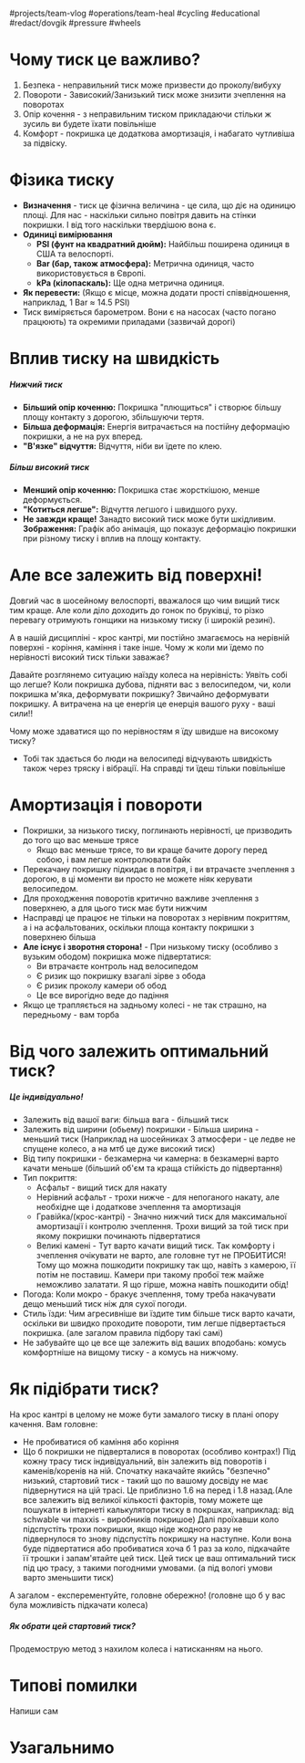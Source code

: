  #projects/team-vlog #operations/team-heal #cycling #educational #redact/dovgik #pressure #wheels 
# Чому тиск це важливо?
1. Безпека - неправильний тиск може призвести до проколу/вибуху
2. Повороти - Зависокий/Занизький тиск може знизити зчеплення на поворотах
3. Опір кочення - з неправильним тиском прикладаючи стільки ж зусиль ви будете їхати повільніше
4. Комфорт - покришка це додаткова амортизація, і набагато чутливіша за підвіску. 
# Фізика тиску
- **Визначення** - тиск це фізична величина - це сила, що діє на одиницю площі. Для нас - наскільки сильно повітря давить на стінки покришки. І від того наскільки твердішою вона є. 
- **Одиниці вимірювання**
	- **PSI (фунт на квадратний дюйм):** Найбільш поширена одиниця в США та велоспорті.
	- **Bar (бар, також атмосфера):** Метрична одиниця, часто використовується в Європі.
	- **kPa (кілопаскаль):** Ще одна метрична одиниця.
- **Як перевести:** (Якщо є місце, можна додати прості співвідношення, наприклад, 1 Bar ≈ 14.5 PSI)
- Тиск виміряється барометром. Вони є на насосах (часто погано працюють) та окремими приладами (зазвичай дорогі)
# Вплив тиску на швидкість
##### Нижчий тиск
- **Більший опір коченню:** Покришка "плющиться" і створює більшу площу контакту з дорогою, збільшуючи тертя.
- **Більша деформація:** Енергія витрачається на постійну деформацію покришки, а не на рух вперед.
- **"В'язке" відчуття:** Відчуття, ніби ви їдете по клею.
##### Більш високий тиск
- **Менший опір коченню:** Покришка стає жорсткішою, менше деформується.
- **"Котиться легше":** Відчуття легшого і швидшого руху.
- **Не завжди краще!** Занадто високий тиск може бути шкідливим. **Зображення:** Графік або анімація, що показує деформацію покришки при різному тиску і вплив на площу контакту.
# Але все залежить від поверхні!
Довгий час в шосейному велоспорті, вважалося що чим вищий тиск тим краще. Але коли діло доходить до гонок по бруківці, то різко перевагу отримують гонщики на низькому тиску (і широкій резині).

А в нашій дисципліні - крос кантрі, ми постійно змагаємось на нерівній поверхні - коріння, каміння і таке інше. Чому ж коли ми їдемо по нерівності високий тиск тільки заважає?

Давайте розглянемо ситуацию наїзду колеса на нерівність: Уявіть собі що легше? Коли покришка дубова, підняти вас з велосипедом, чи, коли покришка м'яка, деформувати покришку? Звичайно деформувати покришку. А витрачена на це енергія це енерція вашого руху - ваші сили!!

Чому може здаватися що по нерівностям я їду швидше на високому тиску? 
- Тобі так здається бо люди на велосипеді відчувають швидкість також через тряску і вібрації. На справді ти їдеш тільки повільніше
# Амортизація і повороти
- Покришки, за низького тиску, поглинають нерівності, це призводить до того що вас меньше трясе
	- Якщо вас меньше трясе, то ви краще бачите дорогу перед собою, і вам легше контролювати байк
- Перекачану покришку підкидає в повітря, і ви втрачаєте зчеплення з дорогою, в ці моменти ви просто не можете ніяк керувати велосипедом. 
- Для проходження поворотів критично важливе зчеплення з поверхнею, а для цього тиск має бути нижчим
- Насправді це працює не тільки на поворотах з нерівним покриттям, а і на асфальтованих, оскільки площа контакту покришки з поверхнею більша
- **Але існує і зворотня сторона!** - При низькому тиску (особливо з вузьким ободом) покришка може підвертатися:
	- Ви втрачаєте контроль над велосипедом
	- Є ризик що покришку взагалі зірве з обода
	- Є ризик проколу камери об обод
	- Це все вирогідно веде до падіння 
- Якщо це трапляється на задньому колесі - не так страшно, на передньому - вам торба
# Від чого залежить оптимальний тиск?
##### Це індивідуально!
- Залежить від вашої ваги: більша вага - більший тиск
- Залежить від ширини (обьему) покришки - Більша ширина - меньший тиск
  (Наприклад на шосейниках 3 атмосфери - це ледве не спущене колесо, а на мтб це дуже високий тиск)
- Від типу покришки - безкамерна чи камерна: в безкамерні варто качати меньше (більший об'єм та краща стійкість до підвертання)
- Тип покриття: 
	- Асфальт - вищий тиск для накату
	- Нерівний асфальт - трохи нижче - для непоганого накату, але необхідне ще і додаткове зчеплення та амортизація
	- Гравійка/(крос-кантрі) - Значно нижчий тиск для максимальної амортизації і контролю зчеплення. Трохи вищий за той тиск при якому покришки починають підвертатися
	- Великі камені - Тут варто качати вищий тиск. Так комфорту і зчеплення очікувати не варто, але головне тут не ПРОБИТИСЯ! Тому що можна пошкодити покришку так що, навіть з камерою, її потім не поставиш. Камери при такому пробої теж майже неможливо залатати. Я що гірше, можна навіть пошкодити обід!
- Погода: Коли мокро - бракує зчеплення, тому треба накачувати дещо меньший тиск ніж для сухої погоди. 
- Стиль їзди: Чим агресивніше ви їздите тим більше тиск варто качати, оскільки ви швидко проходите повороти, тим легше підвертається покришка. (але загалом правила підбору такі самі)
- Не забувайте що це все ще залежить від ваших вподобань: комусь комфортніше на вищому тиску - а комусь на нижчому. 
# Як підібрати тиск?
На крос кантрі в целому не може бути замалого тиску в плані опору качення. 
Вам головне:
- Не пробиватися об каміння або коріння
- Що б покришки не підверталися в поворотах (особливо контрах!)
Під кожну трасу тиск індивідуальний, він залежить від поворотів і каменів/коренів на ній. Спочатку накачайте якийсь "безпечно" низький, стартовий тиск - такий що по вашому досвіду не має підвернутися на цій трасі. Це приблизно 1.6 на перед і 1.8 назад.(Але все залежить від великої кількості факторів, тому можете ще пошукати в інтернеті калькулятори тиску в покршках, наприклад: від schwable чи maxxis - виробників покришое) Далі проїхавши коло підспустіть трохи покришки, якщо ніде жодного разу не підвернулося то знову підспустіть покришку на наступне. Коли вона буде підвертатися або пробиватися хоча б 1 раз за коло, підкачайте її трошки і запам'ятайте цей тиск. Цей тиск це ваш оптимальний тиск під цю трасу, з такими погодними умовами. (а під вологі умови варто зменьшити тиск)

А загалом - експерементуйте, головне обережно! (головне що б у вас була можливість підкачати колеса)
##### Як обрати цей стартовий тиск?
Продемострую метод з нахилом колеса і натисканням на нього. 
# Типові помилки

Напиши сам
# Узагальнимо 